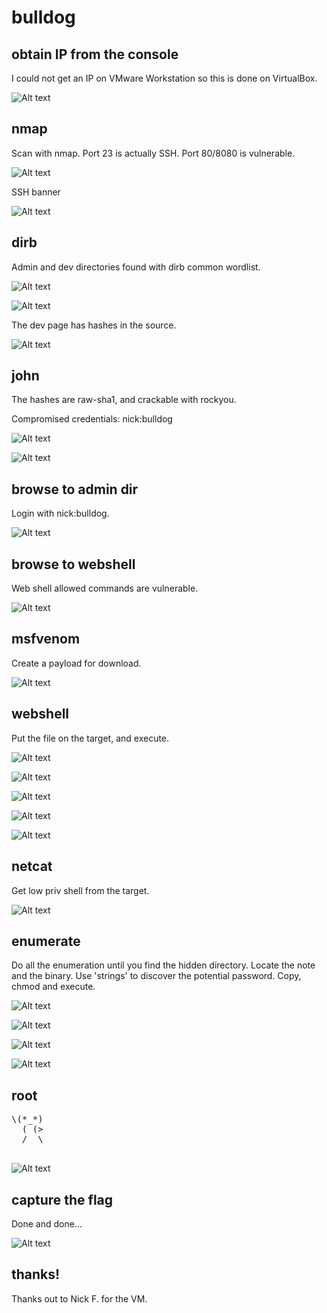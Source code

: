# bulldog

## obtain IP from the console 

I could not get an IP on VMware Workstation so this is done on VirtualBox.

![Alt text](./bulldog1.png?raw=true)


## nmap

Scan with nmap. Port 23 is actually SSH. Port 80/8080 is vulnerable.

![Alt text](./bdog-nmap.png?raw=true)

SSH banner

![Alt text](./bulldog2.png?raw=true)


## dirb

Admin and dev directories found with dirb common wordlist.

![Alt text](./bulldog3.png?raw=true)

![Alt text](./bulldog4.png?raw=true)

The dev page has hashes in the source.

![Alt text](./bulldog5.png?raw=true)


## john

The hashes are raw-sha1, and crackable with rockyou.

Compromised credentials: nick:bulldog

![Alt text](./bulldog6.png?raw=true)

![Alt text](./bulldog7.png?raw=true)


## browse to admin dir

Login with nick:bulldog.

![Alt text](./bulldog8.png?raw=true)


## browse to webshell

Web shell allowed commands are vulnerable.

![Alt text](./bulldog-webshell.png?raw=true)


## msfvenom

Create a payload for download.

![Alt text](./bulldog9.png?raw=true)


## webshell

Put the file on the target, and execute.

![Alt text](./bulldog10.png?raw=true)

![Alt text](./bulldog11.png?raw=true)

![Alt text](./bulldog12.png?raw=true)

![Alt text](./bulldog13.png?raw=true)

![Alt text](./bulldog14.png?raw=true)


## netcat

Get low priv shell from the target.

![Alt text](./bulldog15.png?raw=true)


## enumerate

Do all the enumeration until you find the hidden directory. Locate the note and the binary. Use 'strings' to discover the potential password. Copy, chmod and execute.

![Alt text](./bulldog16.png?raw=true)

![Alt text](./bulldog17.png?raw=true)

![Alt text](./bulldog18.png?raw=true)

![Alt text](./bulldog19.png?raw=true)


## root

<html><pre>
\(*_*)
  ( (>
  /  \
  </pre></html>


![Alt text](./bulldog20.png?raw=true)


## capture the flag

Done and done...

![Alt text](./bulldog21.png?raw=true)


##  thanks!

Thanks out to Nick F. for the VM.
